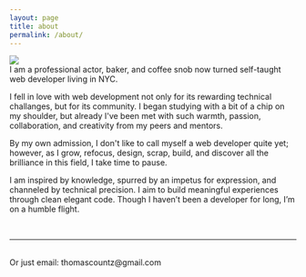 ```yaml
---
layout: page
title: about
permalink: /about/
---
```


<img class="col one right" src="/img/prof_pic.jpg">

<br/>
I am a professional actor, baker, and coffee snob now turned self-taught web developer living in NYC.

I fell in love with web development not only for its rewarding technical challanges, but for its community. I began studying with a bit of a chip on my shoulder, but already I've been met with such warmth, passion, collaboration, and creativity from my peers and mentors.

By my own admission, I don't like to call myself a web developer quite yet; however, as I grow, refocus, design, scrap, build, and discover all the brilliance in this field, I take time to pause.

I am inspired by knowledge, spurred by an impetus for expression, and channeled by technical precision. I aim to build meaningful experiences through clean elegant code. Though I haven’t been a developer for long, I’m on a humble flight.

<br/>
<hr/>
<br/>
<span class="contacticon center">
	<a href="mailto:thomascountz@gmail.com"><i class="fa fa-envelope-square"></i></a>
	<a href="https://github.com/thomascountz" target="_blank"><i class="fa fa-github-square"></i></a>
	<a href="https://www.linkedin.com/in/thomas-countz-8b0951135/" target="_blank"><i class="fa fa-linkedin-square"></i></a>
	<a href="https://twitter.com/thomascountz" target="_blank"><i class="fa fa-twitter-square"></i></a>
</span>

<div class="col three caption">
	Or just email: thomascountz@gmail.com
</div>

